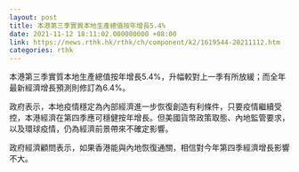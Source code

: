 ```yaml
---
layout: post
title: 本港第三季實質本地生產總值按年增長5.4%
date: 2021-11-12 18:11:02.000000000 +08:00
link: https://news.rthk.hk/rthk/ch/component/k2/1619544-20211112.htm
categories: rthk
---
```


本港第三季實質本地生產總值按年增長5.4%，升幅較對上一季有所放緩；而全年最新經濟增長預測則修訂為6.4%。

政府表示，本地疫情穩定為內部經濟進一步恢復創造有利條件，只要疫情繼續受控，本港經濟在第四季應可穩健按年增長。但美國貨幣政策取態、內地監管要求，以及環球疫情，仍為經濟前景帶來不確定影響。

政府經濟顧問表示，如果香港能與內地恢復通關，相信對今年第四季經濟增長影響不大。
